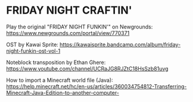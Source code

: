 # FRIDAY NIGHT CRAFTIN'

 </i> Play the original "FRIDAY NIGHT FUNKIN'" on Newgrounds: </i>
https://www.newgrounds.com/portal/view/770371

OST by Kawai Sprite:
https://kawaisprite.bandcamp.com/album/friday-night-funkin-ost-vol-1

Noteblock transposition by Ethan Ghere:
https://www.youtube.com/channel/UCRaJG8RJZtC18HsSzb81uvg

How to import a Minecraft world file (Java):
https://help.minecraft.net/hc/en-us/articles/360034754812-Transferring-Minecraft-Java-Edition-to-another-computer-
